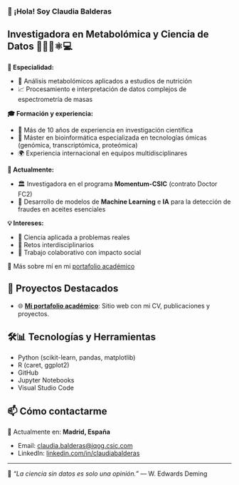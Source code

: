 ### 👋 ¡Hola! Soy Claudia Balderas

## Investigadora en Metabolómica y Ciencia de Datos 👩🏻‍🔬⚛️💻

**🔬 Especialidad:**
- 🧪 Análisis metabolómicos aplicados a estudios de nutrición
- 📈 Procesamiento e interpretación de datos complejos de espectrometría de masas

**🎓 Formación y experiencia:**
- 🧠 Más de 10 años de experiencia en investigación científica
- 🧬 Máster en bioinformática especializada en tecnologías ómicas (genómica, transcriptómica, proteómica)
- 🌍 Experiencia internacional en equipos multidisciplinares

**🚀 Actualmente:**
- 🏛️ Investigadora en el programa **Momentum-CSIC** (contrato Doctor FC2)
- 🤖 Desarrollo de modelos de **Machine Learning** e **IA** para la detección de fraudes en aceites esenciales

**💡 Intereses:**
- 🌱 Ciencia aplicada a problemas reales
- 🔄 Retos interdisciplinarios
- 🤝 Trabajo colaborativo con impacto social

📌 Más sobre mí en mi [portafolio académico](https://claudiabalderas.github.io)


## 🚀 Proyectos Destacados

- 🌐 **[Mi portafolio académico](https://claudiabalderas.github.io)**: Sitio web con mi CV, publicaciones y proyectos.

## 🛠️📊 Tecnologías y Herramientas

- Python (scikit-learn, pandas, matplotlib)
- R (caret, ggplot2)
- GitHub
- Jupyter Notebooks
- Visual Studio Code

## 📫 Cómo contactarme
📍 Actualmente en: **Madrid, España**
- Email: claudia.balderas@iqog.csic.com
- LinkedIn: [linkedin.com/in/claudiabalderas](https://www.linkedin.com/in/phdclaudiabalderas/)
---

🌱 *“La ciencia sin datos es solo una opinión.”* — W. Edwards Deming
